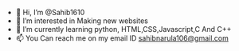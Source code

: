- 👋 Hi, I’m @Sahib1610
- 👀 I’m interested in Making new websites
- 🌱 I’m currently learning python, HTML,CSS,Javascript,C And C++ 
- 📫 You Can reach me on my email ID sahibnarula106@gmail.com

<!---
Sahib1610/Sahib1610 is a ✨ special ✨ repository because its `README.md` (this file) appears on your GitHub profile.
You can click the Preview link to take a look at your changes.
--->
